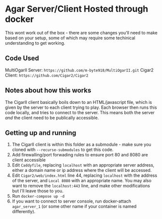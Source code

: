 # Agar Server/Client Hosted through docker

This wont work out of the box - there are some changes you'll need to make
based on your setup, some of which may require some techinical understanding
to get working.

## Code Used
MultiOgarII Server: `https://github.com/m-byte918/MultiOgarII.git`
Cigar2 Client: `https://github.com/Cigar2/Cigar2`

## Notes about how this works
The CigarII client basically boils down to an HTML/javascript file, which is
given by the server to each client trying to play. Each browser then runs this
code locally, and tries to connect to the server. This means both the server
*and* the client need to be publically accessible.

## Getting up and running
1. The CigarII client is within this folder as a submodule - make sure you cloned
with `--recurse-submodules` to get this code.
2. Add firewalling/port forwading rules to ensure port 80 and 8080 are client
accessible
3. Edit `Caddyfile`, replacing `localhost` with an appropriate server address,
either a domain name or ip address where the client will be accessed.
4. Edit `Cigar2/web/index.html` line 44, replacing `localhost` with the address
of the server, and `Local 8080` with an appropriate name. You may also want to
remove the `localhost:443` line, and make other modifications but I'll leave
those to you.
5. Run `docker-compose up -d`
6. If you want to connect to server console, run docker-attach `agar_server_1`
(or some other name if your container is named differently).

